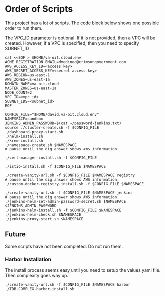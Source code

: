 # Order of Scripts

This project has a lot of scripts. The code block below shows one possible order to run them.

The VPC_ID parameter is optional. If it is not provided, then a VPC will be created. However, if a VPC is specified, then you need to specify SUBNET_ID

```
cat <<EOF > $HOME/va-oit.cloud.env
ACME_REGISTRATION_EMAIL=dmedined@crimsongovernment.com
AWS_ACCESS_KEY_ID=<access key>
AWS_SECRET_ACCESS_KEY=<secret access key>
AWS_REGION=us-east-1
AWS_ZONES=us-east-1a
DOMAIN_NAME=va-oit.cloud
MASTER_ZONES=us-east-1a
NODE_COUNT=2
VPC_ID=<vpc_id>
SUBNET_IDS=<subnet_id>
EOF

CONFIG_FILE="$HOME/david.va-oit.cloud.env"
NAMESPACE=sandbox
JENKINS_ADMIN_PASSWORD=$(cat ~/password-jenkins.txt)
source ./cluster-create.sh -f $CONFIG_FILE
./dashboard-proxy-start.sh
./helm-install.sh
./krew-install.sh
./namespace-create.sh $NAMESPACE
# pause until the dig answer shows AWS information.

./cert-manager-install.sh -f $CONFIG_FILE

./istio-install.sh -f $CONFIG_FILE $NAMESPACE

./create-vanity-url.sh -f $CONFIG_FILE $NAMESPACE registry
# pause until the dig answer shows AWS information.
./custom-docker-registry-install.sh -f $CONFIG_FILE $NAMESPACE

./create-vanity-url.sh -f $CONFIG_FILE $NAMESPACE jenkins
# pause until the dig answer shows AWS information.
./jenkins-helm-set-admin-password-secret.sh $NAMESPACE $JENKINS_ADMIN_PASSWORD
./jenkins-helm-install.sh -f $CONFIG_FILE $NAMESPACE
./jenkins-helm-check.sh $NAMESPACE
./jenkins-proxy-start.sh $NAMESPACE

```

## Future

Some scripts have not been completed. Do not run them.

### Harbor Installation

The install process seems easy until you need to setup the values yaml file. Then complexity goes way up.

```
./create-vanity-url.sh -f $CONFIG_FILE $NAMESPACE harbor
./TDB-COMPLEX-harbor-install.sh

```